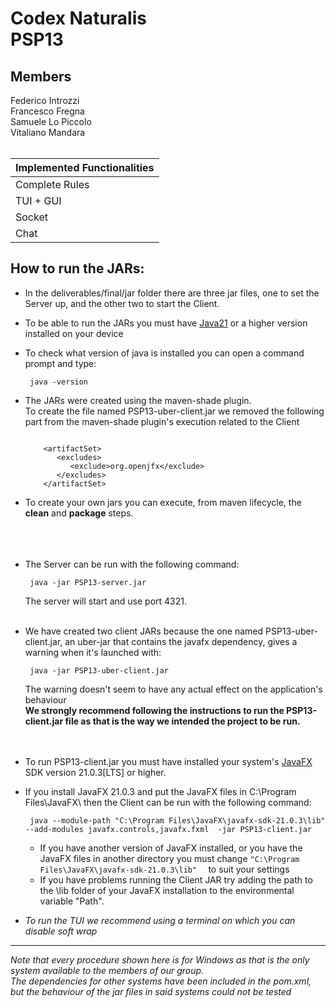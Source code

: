 
# Codex  Naturalis <br> PSP13

## Members
Federico Introzzi<br>
Francesco Fregna<br>
Samuele Lo Piccolo<br>
Vitaliano Mandara<br>
<br>

| Implemented Functionalities |
|:----------------------------|
| Complete Rules              |
| TUI + GUI                   | 
| Socket                      | 
| Chat                        |
## How to run the JARs:

- In the deliverables/final/jar folder there are three jar files, one to set the Server up, and the other two to start the Client.
- To be able to run the JARs you must have [Java21](https://www.oracle.com/java/technologies/downloads/#java21) or a higher version installed on your device
- To check what version of java is installed you can open a command prompt and type:<br>

    ```
     java -version
    ```


- The JARs were created using the maven-shade plugin. <br>To create the file named PSP13-uber-client.jar we removed the following part from the maven-shade plugin's execution related to the Client

  ```
     
      <artifactSet>
         <excludes>
            <exclude>org.openjfx</exclude>
         </excludes>
      </artifactSet>
   ```
- To create your own jars you can execute, from maven lifecycle, the **clean** and **package** steps.
<br><br><br><br>
- The Server can be run with the following command:
    ```
     java -jar PSP13-server.jar
    ```
  The server will start and use port 4321.<br><br>
- We have created two client JARs because the one named PSP13-uber-client.jar, an uber-jar that contains the javafx dependency, gives a warning when it's launched with: <br>
    ```
     java -jar PSP13-uber-client.jar
    ```
  The warning doesn't seem to have any actual effect on the application's behaviour<br>
  **We strongly recommend following the instructions to run the PSP13-client.jar file as that is the way we intended the project to be run.<br><br><br>**
-  To run PSP13-client.jar you must have installed your system's [JavaFX](https://gluonhq.com/products/javafx/
   ) SDK version 21.0.3[LTS] or higher.
- If you install JavaFX 21.0.3 and put the JavaFX files in C:\Program Files\JavaFX\ then the Client can be run with the following command:

    ```
     java --module-path "C:\Program Files\JavaFX\javafx-sdk-21.0.3\lib" --add-modules javafx.controls,javafx.fxml  -jar PSP13-client.jar
    ```

  - If you have another version of JavaFX installed, or you have the JavaFX files in another directory you must change   ```"C:\Program Files\JavaFX\javafx-sdk-21.0.3\lib"  ```  to suit your settings
  - If you have problems running the Client JAR try adding the path to the \lib folder of your JavaFX installation to the environmental variable "Path".

- _To run the TUI we recommend using a terminal on which you can disable soft wrap_
- - -
_Note that every procedure shown here is for Windows as that is the only system available to the members of our group.<br>The dependencies for other systems have been included in the pom.xml, but the behaviour of the jar files in said systems could not be tested_